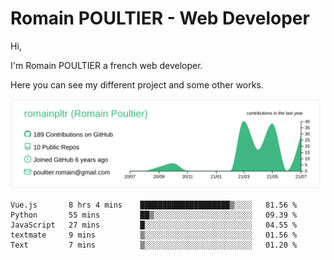 # Romain POULTIER - Web Developer

Hi,

I'm Romain POULTIER a french web developer.

Here you can see my different project and some other works.



[![](https://raw.githubusercontent.com/romainpltr/romainpltr/master/profile-summary-card-output/vue/0-profile-details.svg)](https://github.com/vn7n24fzkq/github-profile-summary-cards)

<!--START_SECTION:waka-->
```text
Vue.js       8 hrs 4 mins    ████████████████████▒░░░░   81.56 % 
Python       55 mins         ██▒░░░░░░░░░░░░░░░░░░░░░░   09.39 % 
JavaScript   27 mins         █░░░░░░░░░░░░░░░░░░░░░░░░   04.55 % 
textmate     9 mins          ▒░░░░░░░░░░░░░░░░░░░░░░░░   01.56 % 
Text         7 mins          ▒░░░░░░░░░░░░░░░░░░░░░░░░   01.20 % 
```
<!--END_SECTION:waka-->
